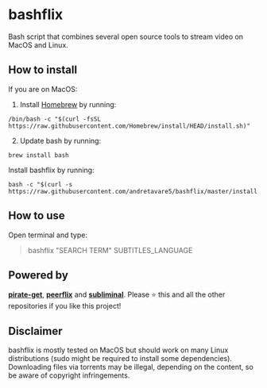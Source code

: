 # bashflix
Bash script that combines several open source tools to stream video on MacOS and Linux.

## How to install
If you are on MacOS:
1. Install [Homebrew](https://brew.sh/) by running:
``` 
/bin/bash -c "$(curl -fsSL https://raw.githubusercontent.com/Homebrew/install/HEAD/install.sh)"
```
2. Update bash by running:
``` 
brew install bash
```

Install bashflix by running:
```
bash -c "$(curl -s https://raw.githubusercontent.com/andretavare5/bashflix/master/install.sh)"
```
## How to use
Open terminal and type:
> bashflix "SEARCH TERM" SUBTITLES_LANGUAGE

## Powered by
[**pirate-get**](https://github.com/vikstrous/pirate-get), [**peerflix**](https://github.com/mafintosh/peerflix) and [**subliminal**](https://github.com/Diaoul/subliminal). Please ⭐ this and all the other repositories if you like this project!

## Disclaimer
bashflix is mostly tested on MacOS but should work on many Linux distributions (sudo might be required to install some dependencies). Downloading files via torrents may be illegal, depending on the content, so be aware of copyright infringements.
